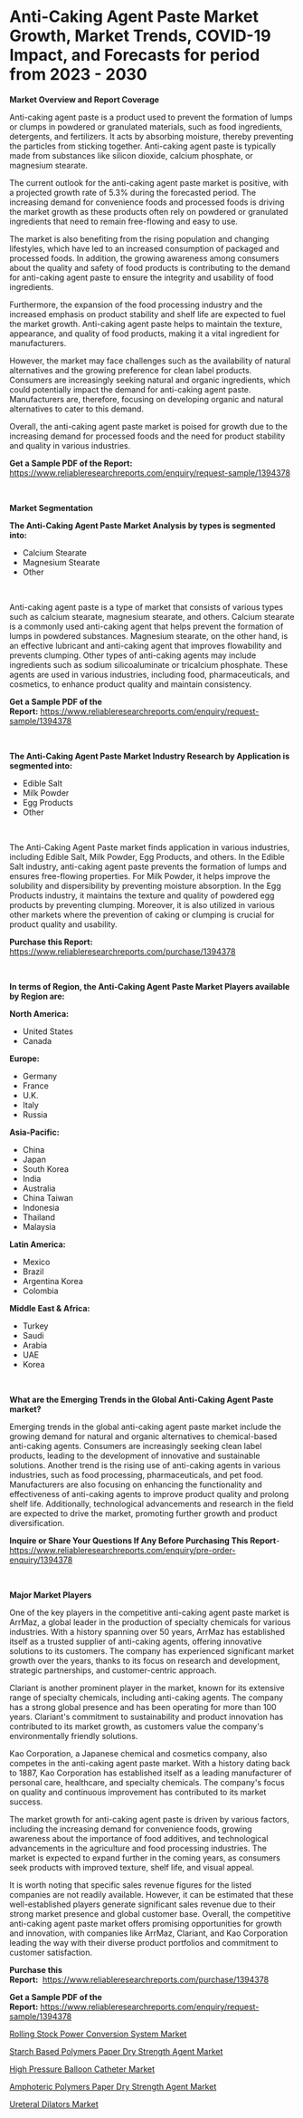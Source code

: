 <p><h1>Anti-Caking Agent Paste Market Growth, Market Trends, COVID-19 Impact, and Forecasts for period from 2023 - 2030</h1></p><p><strong>Market Overview and Report Coverage</strong></p>
<p><p>Anti-caking agent paste is a product used to prevent the formation of lumps or clumps in powdered or granulated materials, such as food ingredients, detergents, and fertilizers. It acts by absorbing moisture, thereby preventing the particles from sticking together. Anti-caking agent paste is typically made from substances like silicon dioxide, calcium phosphate, or magnesium stearate.</p><p>The current outlook for the anti-caking agent paste market is positive, with a projected growth rate of 5.3% during the forecasted period. The increasing demand for convenience foods and processed foods is driving the market growth as these products often rely on powdered or granulated ingredients that need to remain free-flowing and easy to use.</p><p>The market is also benefiting from the rising population and changing lifestyles, which have led to an increased consumption of packaged and processed foods. In addition, the growing awareness among consumers about the quality and safety of food products is contributing to the demand for anti-caking agent paste to ensure the integrity and usability of food ingredients.</p><p>Furthermore, the expansion of the food processing industry and the increased emphasis on product stability and shelf life are expected to fuel the market growth. Anti-caking agent paste helps to maintain the texture, appearance, and quality of food products, making it a vital ingredient for manufacturers.</p><p>However, the market may face challenges such as the availability of natural alternatives and the growing preference for clean label products. Consumers are increasingly seeking natural and organic ingredients, which could potentially impact the demand for anti-caking agent paste. Manufacturers are, therefore, focusing on developing organic and natural alternatives to cater to this demand.</p><p>Overall, the anti-caking agent paste market is poised for growth due to the increasing demand for processed foods and the need for product stability and quality in various industries.</p></p>
<p><strong>Get a Sample PDF of the Report:</strong> <a href="https://www.reliableresearchreports.com/enquiry/request-sample/1394378">https://www.reliableresearchreports.com/enquiry/request-sample/1394378</a></p>
<p>&nbsp;</p>
<p><strong>Market Segmentation</strong></p>
<p><strong>The Anti-Caking Agent Paste Market Analysis by types is segmented into:</strong></p>
<p><ul><li>Calcium Stearate</li><li>Magnesium Stearate</li><li>Other</li></ul></p>
<p>&nbsp;</p>
<p><p>Anti-caking agent paste is a type of market that consists of various types such as calcium stearate, magnesium stearate, and others. Calcium stearate is a commonly used anti-caking agent that helps prevent the formation of lumps in powdered substances. Magnesium stearate, on the other hand, is an effective lubricant and anti-caking agent that improves flowability and prevents clumping. Other types of anti-caking agents may include ingredients such as sodium silicoaluminate or tricalcium phosphate. These agents are used in various industries, including food, pharmaceuticals, and cosmetics, to enhance product quality and maintain consistency.</p></p>
<p><strong>Get a Sample PDF of the Report:</strong>&nbsp;<a href="https://www.reliableresearchreports.com/enquiry/request-sample/1394378">https://www.reliableresearchreports.com/enquiry/request-sample/1394378</a></p>
<p>&nbsp;</p>
<p><strong>The Anti-Caking Agent Paste Market Industry Research by Application is segmented into:</strong></p>
<p><ul><li>Edible Salt</li><li>Milk Powder</li><li>Egg Products</li><li>Other</li></ul></p>
<p>&nbsp;</p>
<p><p>The Anti-Caking Agent Paste market finds application in various industries, including Edible Salt, Milk Powder, Egg Products, and others. In the Edible Salt industry, anti-caking agent paste prevents the formation of lumps and ensures free-flowing properties. For Milk Powder, it helps improve the solubility and dispersibility by preventing moisture absorption. In the Egg Products industry, it maintains the texture and quality of powdered egg products by preventing clumping. Moreover, it is also utilized in various other markets where the prevention of caking or clumping is crucial for product quality and usability.</p></p>
<p><strong>Purchase this Report:</strong>&nbsp; <a href="https://www.reliableresearchreports.com/purchase/1394378">https://www.reliableresearchreports.com/purchase/1394378</a></p>
<p>&nbsp;</p>
<p><strong>In terms of Region, the Anti-Caking Agent Paste Market Players available by Region are:</strong></p>
<p>
    <p> <strong> North America: </strong>
        <ul>
            <li>United States</li>
            <li>Canada</li>
        </ul>
        </p> 
    <p> <strong> Europe: </strong>
        <ul>
            <li>Germany</li>
            <li>France</li>
            <li>U.K.</li>
            <li>Italy</li>
            <li>Russia</li>
        </ul>
        </p> 
    <p> <strong> Asia-Pacific: </strong>
        <ul>
            <li>China</li>
            <li>Japan</li>
            <li>South Korea</li>
            <li>India</li>
            <li>Australia</li>
            <li>China Taiwan</li>
            <li>Indonesia</li>
            <li>Thailand</li>
            <li>Malaysia</li>
        </ul>
        </p> 
    <p> <strong> Latin America: </strong>
        <ul>
            <li>Mexico</li>
            <li>Brazil</li>
            <li>Argentina Korea</li>
            <li>Colombia</li>
        </ul>
        </p> 
    <p> <strong> Middle East & Africa: </strong>
        <ul>
            <li>Turkey</li>
            <li>Saudi</li>
            <li>Arabia</li>
            <li>UAE</li>
            <li>Korea</li>
        </ul>
    </p>
    </p>
<p>&nbsp;</p>
<p><strong>What are the Emerging Trends in the Global Anti-Caking Agent Paste market?</strong></p>
<p><p>Emerging trends in the global anti-caking agent paste market include the growing demand for natural and organic alternatives to chemical-based anti-caking agents. Consumers are increasingly seeking clean label products, leading to the development of innovative and sustainable solutions. Another trend is the rising use of anti-caking agents in various industries, such as food processing, pharmaceuticals, and pet food. Manufacturers are also focusing on enhancing the functionality and effectiveness of anti-caking agents to improve product quality and prolong shelf life. Additionally, technological advancements and research in the field are expected to drive the market, promoting further growth and product diversification.</p></p>
<p><strong>Inquire or Share Your Questions If Any Before Purchasing This Report</strong>- <a href="https://www.reliableresearchreports.com/enquiry/pre-order-enquiry/1394378">https://www.reliableresearchreports.com/enquiry/pre-order-enquiry/1394378</a></p>
<p>&nbsp;</p>
<p><strong>Major Market Players</strong></p>
<p><p>One of the key players in the competitive anti-caking agent paste market is ArrMaz, a global leader in the production of specialty chemicals for various industries. With a history spanning over 50 years, ArrMaz has established itself as a trusted supplier of anti-caking agents, offering innovative solutions to its customers. The company has experienced significant market growth over the years, thanks to its focus on research and development, strategic partnerships, and customer-centric approach.</p><p>Clariant is another prominent player in the market, known for its extensive range of specialty chemicals, including anti-caking agents. The company has a strong global presence and has been operating for more than 100 years. Clariant's commitment to sustainability and product innovation has contributed to its market growth, as customers value the company's environmentally friendly solutions.</p><p>Kao Corporation, a Japanese chemical and cosmetics company, also competes in the anti-caking agent paste market. With a history dating back to 1887, Kao Corporation has established itself as a leading manufacturer of personal care, healthcare, and specialty chemicals. The company's focus on quality and continuous improvement has contributed to its market success.</p><p>The market growth for anti-caking agent paste is driven by various factors, including the increasing demand for convenience foods, growing awareness about the importance of food additives, and technological advancements in the agriculture and food processing industries. The market is expected to expand further in the coming years, as consumers seek products with improved texture, shelf life, and visual appeal.</p><p>It is worth noting that specific sales revenue figures for the listed companies are not readily available. However, it can be estimated that these well-established players generate significant sales revenue due to their strong market presence and global customer base. Overall, the competitive anti-caking agent paste market offers promising opportunities for growth and innovation, with companies like ArrMaz, Clariant, and Kao Corporation leading the way with their diverse product portfolios and commitment to customer satisfaction.</p></p>
<p><strong>Purchase this Report:</strong>&nbsp;&nbsp;<a href="https://www.reliableresearchreports.com/purchase/1394378">https://www.reliableresearchreports.com/purchase/1394378</a></p>
<p></p>
<p><strong>Get a Sample PDF of the Report:</strong>&nbsp;<a href="https://www.reliableresearchreports.com/enquiry/request-sample/1394378">https://www.reliableresearchreports.com/enquiry/request-sample/1394378</a></p>
<p><p><a href="https://issuu.com/reportprime-2/docs/rolling-stock-power-conversion-system-market-size-?fr=xKAE9_zU1NQ">Rolling Stock Power Conversion System Market</a></p><p><a href="https://github.com/PeterParrish5/Market-Research-Report-List-1/blob/main/starch-based-polymers-paper-dry-strength-agent-market.md">Starch Based Polymers Paper Dry Strength Agent Market</a></p><p><a href="https://medium.com/@krishna_35021/high-pressure-balloon-catheter-market-size-cagr-trends-2024-2030-585938739b97">High Pressure Balloon Catheter Market</a></p><p><a href="https://github.com/WillieWoodard/Market-Research-Report-List-1/blob/main/amphoteric-polymers-paper-dry-strength-agent-market.md">Amphoteric Polymers Paper Dry Strength Agent Market</a></p><p><a href="https://medium.com/@krish.reportprime/ureteral-dilators-market-size-cagr-trends-2024-2030-a176277114ed">Ureteral Dilators Market</a></p></p>